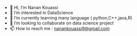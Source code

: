 - 👋 Hi, I’m Nanan Kouassi
- 👀 I’m interested in DataScience
- 🌱 I’m currently learning many language ( python,C++,java,R)
- 💞️ I’m looking to collaborate on data science project
- 📫 How to reach me : nanankouassi9@gmail.com

<!---
nanan10/nanan10 is a ✨ special ✨ repository because its `README.md` (this file) appears on your GitHub profile.
You can click the Preview link to take a look at your changes.
--->
